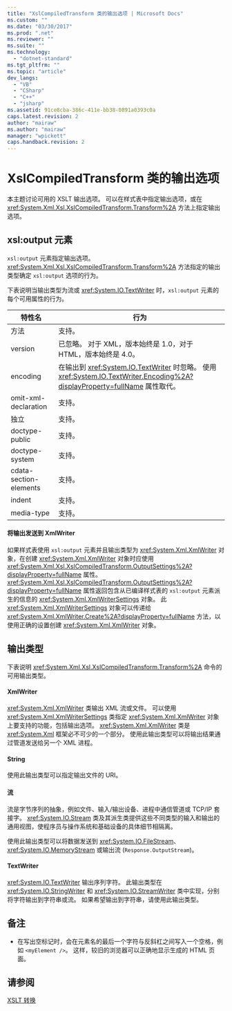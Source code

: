 ```yaml
---
title: "XslCompiledTransform 类的输出选项 | Microsoft Docs"
ms.custom: ""
ms.date: "03/30/2017"
ms.prod: ".net"
ms.reviewer: ""
ms.suite: ""
ms.technology: 
  - "dotnet-standard"
ms.tgt_pltfrm: ""
ms.topic: "article"
dev_langs: 
  - "VB"
  - "CSharp"
  - "C++"
  - "jsharp"
ms.assetid: 91ce8cba-386c-411e-bb38-0891a0393c0a
caps.latest.revision: 2
author: "mairaw"
ms.author: "mairaw"
manager: "wpickett"
caps.handback.revision: 2
---
```

# XslCompiledTransform 类的输出选项
本主题讨论可用的 XSLT 输出选项。  可以在样式表中指定输出选项，或在 <xref:System.Xml.Xsl.XslCompiledTransform.Transform%2A> 方法上指定输出选项。  
  
## xsl:output 元素  
 `xsl:output` 元素指定输出选项。  <xref:System.Xml.Xsl.XslCompiledTransform.Transform%2A> 方法指定的输出类型确定 `xsl:output` 选项的行为。  
  
 下表说明当输出类型为流或 <xref:System.IO.TextWriter> 时，`xsl:output` 元素的每个可用属性的行为。  
  
|特性名|行为|  
|---------|--------|  
|方法|支持。|  
|version|已忽略。  对于 XML，版本始终是 1.0，对于 HTML，版本始终是 4.0。|  
|encoding|在输出到 <xref:System.IO.TextWriter> 时忽略。  使用 <xref:System.IO.TextWriter.Encoding%2A?displayProperty=fullName> 属性取代。|  
|omit\-xml\-declaration|支持。|  
|独立|支持。|  
|doctype\-public|支持。|  
|doctype\-system|支持。|  
|cdata\-section\-elements|支持。|  
|indent|支持。|  
|media\-type|支持。|  
  
#### 将输出发送到 XmlWriter  
 如果样式表使用 `xsl:output` 元素并且输出类型为 <xref:System.Xml.XmlWriter> 对象，在创建 <xref:System.Xml.XmlWriter> 对象时应使用 <xref:System.Xml.Xsl.XslCompiledTransform.OutputSettings%2A?displayProperty=fullName> 属性。  <xref:System.Xml.Xsl.XslCompiledTransform.OutputSettings%2A?displayProperty=fullName> 属性返回包含从已编译样式表的 `xsl:output` 元素派生的信息的 <xref:System.Xml.XmlWriterSettings> 对象。  此 <xref:System.Xml.XmlWriterSettings> 对象可以传递给 <xref:System.Xml.XmlWriter.Create%2A?displayProperty=fullName> 方法，以使用正确的设置创建 <xref:System.Xml.XmlWriter> 对象。  
  
## 输出类型  
 下表说明 <xref:System.Xml.Xsl.XslCompiledTransform.Transform%2A> 命令的可用输出类型。  
  
#### XmlWriter  
 <xref:System.Xml.XmlWriter> 类输出 XML 流或文件。  可以使用 <xref:System.Xml.XmlWriterSettings> 类指定 <xref:System.Xml.XmlWriter> 对象上要支持的功能，包括输出选项。  <xref:System.Xml.XmlWriter> 类是 <xref:System.Xml> 框架必不可少的一个部分。  使用此输出类型可以将输出结果通过管道发送给另一个 XML 进程。  
  
#### String  
 使用此输出类型可以指定输出文件的 URI。  
  
#### 流  
 流是字节序列的抽象，例如文件、输入\/输出设备、进程中通信管道或 TCP\/IP 套接字。  <xref:System.IO.Stream> 类及其派生类提供这些不同类型的输入和输出的通用视图，使程序员与操作系统和基础设备的具体细节相隔离。  
  
 使用此输出类型可以将数据发送到 <xref:System.IO.FileStream>、<xref:System.IO.MemoryStream> 或输出流 \(`Response.OutputStream`\)。  
  
#### TextWriter  
 <xref:System.IO.TextWriter> 输出序列字符。  此输出类型在 <xref:System.IO.StringWriter> 和 <xref:System.IO.StreamWriter> 类中实现，分别将字符输出到字符串或流。  如果希望输出到字符串，请使用此输出类型。  
  
## 备注  
  
-   在写出空标记时，会在元素名的最后一个字符与反斜杠之间写入一个空格，例如 `<myElement />`。  这样，较旧的浏览器可以正确地显示生成的 HTML 页面。  
  
## 请参阅  
 [XSLT 转换](../../../../docs/standard/data/xml/xslt-transformations.md)